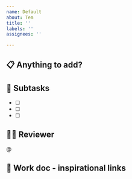 ```yaml
---
name: Default
about: Tem
title: ''
labels: ''
assignees: ''

---
```


## 📋   Anything to add?

## 🎉   Subtasks

- [ ] 
- [ ] 
- [ ] 

## 🤼‍♂️   Reviewer

@

## 🔗   Work doc - inspirational links
